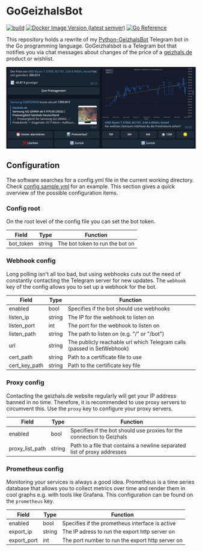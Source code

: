 # GoGeizhalsBot
[![build](https://github.com/d-Rickyy-b/GoGeizhalsBot/actions/workflows/release_build.yml/badge.svg)](https://github.com/d-Rickyy-b/GoGeizhalsBot/actions/workflows/release_build.yml)
[![Docker Image Version (latest semver)](https://img.shields.io/docker/v/0rickyy0/gogeizhalsbot?label=docker&sort=semver)](https://hub.docker.com/repository/docker/0rickyy0/gogeizhalsbot)
[![Go Reference](https://pkg.go.dev/badge/github.com/d-Rickyy-b/gogeizhalsbot/v2.svg)](https://pkg.go.dev/github.com/d-Rickyy-b/gogeizhalsbot/v2)

This repository holds a rewrite of my [Python-GeizhalsBot](https://raw.githubusercontent.com/d-Rickyy-b/Python-GeizhalsBot) Telegram bot in the Go programming language. 
GoGeizhalsbot is a Telegram bot that notifies you via chat messages about changes of the price of a [geizhals.de](https://geizhals.de) product or wishlist.

![chat examples](https://raw.githubusercontent.com/d-Rickyy-b/GoGeizhalsBot/master/docs/example.png)

## Configuration
The software searches for a config.yml file in the current working directory.
Check [config.sample.yml](https://raw.githubusercontent.com/d-Rickyy-b/GoGeizhalsBot/master/config.sample.yml) for an example.
This section gives a quick overview of the possible configuration items.

### Config root
On the root level of the config file you can set the bot token.

| Field     | Type   | Function                        |
|-----------|--------|---------------------------------|
| bot_token | string | The bot token to run the bot on |

### Webhook config
Long polling isn't all too bad, but using webhooks cuts out the need of constantly contacting the Telegram server for new updates.
The `webhook` key of the config allows you to set up a webhook for the bot.

| Field         | Type   | Function                                                               |
|---------------|--------|------------------------------------------------------------------------|
| enabled       | bool   | Specifies if the bot should use webhooks                               |
| listen_ip     | string | The IP for the webhook to listen on                                    |
| listen_port   | int    | The port for the webhook to listen on                                  |
| listen_path   | string | The path to listen on (e.g. "/" or "/bot")                             |
| url           | string | The publicly reachable url which Telegram calls (passed in SetWebhook) |
| cert_path     | string | Path to a certificate file to use                                      |
| cert_key_path | string | Path to the certificate key file                                       |

### Proxy config
Contacting the geizhals.de website regularly will get your IP address banned in no time.
Therefore, it is recommended to use proxy servers to circumvent this. Use the `proxy` key to configure your proxy servers.
 
| Field           | Type   | Function                                                                 |
|-----------------|--------|--------------------------------------------------------------------------|
| enabled         | bool   | Specifies if the bot should use proxies for the connection to Geizhals   |
| proxy_list_path | string | Path to a file that contains a newline separated list of proxy addresses |

### Prometheus config
Monitoring your services is always a good idea. 
Prometheus is a time series database that allows you to collect metrics over time and render them in cool graphs e.g. with tools like Grafana.
This configuration can be found on the `prometheus` key.

| Field       | Type   | Function                                         |
|-------------|--------|--------------------------------------------------|
| enabled     | bool   | Specifies if the prometheus interface is active  |
| export_ip   | string | The IP adress to run the export http server on   |
| export_port | int    | The port number to run the export http server on |